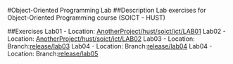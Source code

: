 #Object-Oriented Programming Lab 
##Description
Lab exercises for Object-Oriented Programming course (SOICT - HUST)

##Exercises
Lab01 - Location: [AnotherProject/hust/soict/ict/LAB01](./AnotherProject/hust/soict/ict/LAB01/)
Lab02 - Location: [AnotherProject/hust/soict/ict/LAB02](./AnotherProject/hust/soict/ict/LAB02/)
Lab03 - Location: Branch:[release/lab03](https://github.com/mtrung12/OOP.20232.20226004.NgoMinhTrung/tree/release/lab03)
Lab04 - Location: Branch:[release/lab04](https://github.com/mtrung12/OOP.20232.20226004.NgoMinhTrung/tree/release/lab04)
Lab04 - Location: Branch:[release/lab05](https://github.com/mtrung12/OOP.20232.20226004.NgoMinhTrung/tree/release/lab05)
